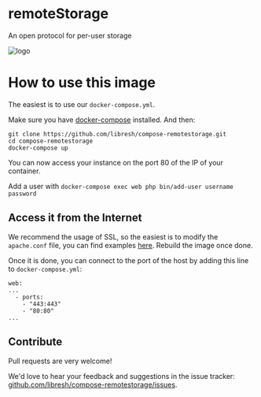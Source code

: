 # remoteStorage

An open protocol for per-user storage

![logo](https://cdn.rawgit.com/remotestorage/design/master/logo-new/icon.svg)

# How to use this image

The easiest is to use our `docker-compose.yml`.

Make sure you have [docker-compose](http://docs.docker.com/compose/install/) installed. And then:

```
git clone https://github.com/libresh/compose-remotestorage.git
cd compose-remotestorage
docker-compose up
```

You can now access your instance on the port 80 of the IP of your container.

Add a user with `docker-compose exec web php bin/add-user username password`

## Access it from the Internet

We recommend the usage of SSL, so the easiest is to modify the `apache.conf` file, you can find examples [here](https://github.com/fkooman/php-remote-storage/blob/master/contrib/storage.local.conf.ubuntu).
Rebuild the image once done.

Once it is done, you can connect to the port of the host by adding this line to `docker-compose.yml`:
```
web:
...
  - ports:
    - "443:443"
    - "80:80"
...
```

## Contribute

Pull requests are very welcome!

We'd love to hear your feedback and suggestions in the issue tracker: [github.com/libresh/compose-remotestorage/issues](https://github.com/libres/compose-remotestorage/issues).
